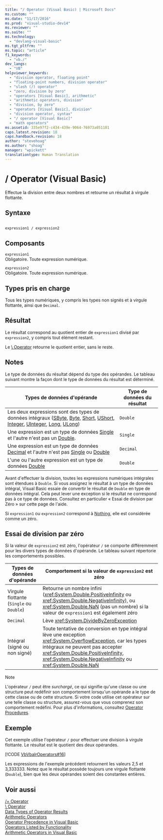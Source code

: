 ```yaml
---
title: "/ Operator (Visual Basic) | Microsoft Docs"
ms.custom: ""
ms.date: "11/17/2016"
ms.prod: "visual-studio-dev14"
ms.reviewer: ""
ms.suite: ""
ms.technology: 
  - "devlang-visual-basic"
ms.tgt_pltfrm: ""
ms.topic: "article"
f1_keywords: 
  - "vb./"
dev_langs: 
  - "VB"
helpviewer_keywords: 
  - "division operator, floating point"
  - "floating-point numbers, division operator"
  - "slash (/) operator"
  - "zero, division by zero"
  - "operators [Visual Basic], arithmetic"
  - "arithmetic operators, division"
  - "division, by zero"
  - "operators [Visual Basic], division"
  - "division operator, syntax"
  - "/ operator [Visual Basic]"
  - "math operators"
ms.assetid: 335e97f2-c434-439e-9064-76973a051101
caps.latest.revision: 18
caps.handback.revision: 18
author: "stevehoag"
ms.author: "shoag"
manager: "wpickett"
translationtype: Human Translation
---
```

# / Operator (Visual Basic)
Effectue la division entre deux nombres et retourne un résultat à virgule flottante.  
  
## Syntaxe  
  
```  
  
expression1 / expression2  
```  
  
## Composants  
 `expression1`  
 Obligatoire.  Toute expression numérique.  
  
 `expression2`  
 Obligatoire.  Toute expression numérique.  
  
## Types pris en charge  
 Tous les types numériques, y compris les types non signés et à virgule flottante, ainsi que `Decimal`.  
  
## Résultat  
 Le résultat correspond au quotient entier de `expression1` divisé par `expression2`, y compris tout élément restant.  
  
 Le [\\ Operator](../../../visual-basic/language-reference/operators/integer-division-operator.md) retourne le quotient entier, sans le reste.  
  
## Notes  
 Le type de données du résultat dépend du type des opérandes.  Le tableau suivant montre la façon dont le type de données du résultat est déterminé.  
  
|Types de données d'opérande|Type de données du résultat|  
|---------------------------------|---------------------------------|  
|Les deux expressions sont des types de données intégraux \([SByte](../../../visual-basic/language-reference/data-types/sbyte-data-type.md), [Byte](../../../visual-basic/language-reference/data-types/byte-data-type.md), [Short](../../../visual-basic/language-reference/data-types/short-data-type.md), [UShort](../../../visual-basic/language-reference/data-types/ushort-data-type.md), [Integer](../../../visual-basic/language-reference/data-types/integer-data-type.md), [UInteger](../../../visual-basic/language-reference/data-types/uinteger-data-type.md), [Long](../../../visual-basic/language-reference/data-types/long-data-type.md), [ULong](../../../visual-basic/language-reference/data-types/ulong-data-type.md)\)|`Double`|  
|Une expression est un type de données [Single](../../../visual-basic/language-reference/data-types/single-data-type.md) et l'autre n'est pas un [Double](../../../visual-basic/language-reference/data-types/double-data-type.md).|`Single`|  
|Une expression est un type de données [Decimal](../../../visual-basic/language-reference/data-types/decimal-data-type.md) et l'autre n'est pas [Single](../../../visual-basic/language-reference/data-types/single-data-type.md) ou [Double](../../../visual-basic/language-reference/data-types/double-data-type.md)|`Decimal`|  
|L'une ou l'autre expression est un type de données [Double](../../../visual-basic/language-reference/data-types/double-data-type.md)|`Double`|  
  
 Avant d'effectuer la division, toutes les expressions numériques intégrales sont étendues à `Double`.  Si vous assignez le résultat à un type de données intégral, Visual Basic essaie de convertir le résultat de `Double` en type de données intégral.  Cela peut lever une exception si le résultat ne correspond pas à ce type de données.  Consultez en particulier « Essai de division par Zéro » sur cette page de l'aide.  
  
 Si `expression1` ou `expression2` correspond à [Nothing](../../../visual-basic/language-reference/nothing.md), elle est considérée comme un zéro.  
  
## Essai de division par zéro  
 Si la valeur de `expression2` est zéro, l'opérateur `/` se comporte différemment pour les divers types de données d'opérande.  Le tableau suivant répertorie les comportements possibles.  
  
|Types de données d'opérande|Comportement si la valeur de `expression2` est zéro|  
|---------------------------------|---------------------------------------------------------|  
|Virgule flottante \(`Single` ou `Double`\)|Retourne un nombre infini \(<xref:System.Double.PositiveInfinity> ou <xref:System.Double.NegativeInfinity>\), ou <xref:System.Double.NaN> \(pas un nombre\) si la valeur de `expression1` est également zéro|  
|`Decimal`|Lève <xref:System.DivideByZeroException>|  
|Intégral \(signé ou non signé\)|Toute tentative de conversion en type intégral lève une exception <xref:System.OverflowException>, car les types intégraux ne peuvent pas accepter <xref:System.Double.PositiveInfinity>, <xref:System.Double.NegativeInfinity> ou <xref:System.Double.NaN>|  
  
> [!NOTE]
>  L'opérateur `/` peut être *surchargé*, ce qui signifie qu'une classe ou une structure peut redéfinir son comportement lorsqu'un opérande a le type de cette classe ou de cette structure.  Si votre code utilise cet opérateur sur une telle classe ou structure, assurez\-vous que vous comprenez son comportement redéfini.  Pour plus d'informations, consultez [Operator Procedures](../../../visual-basic/programming-guide/language-features/procedures/operator-procedures.md).  
  
## Exemple  
 Cet exemple utilise l'opérateur `/` pour effectuer une division à virgule flottante.  Le résultat est le quotient des deux opérandes.  
  
 [!CODE [VbVbalrOperators#16](../CodeSnippet/VS_Snippets_VBCSharp/VbVbalrOperators#16)]  
  
 Les expressions de l'exemple précédent retournent les valeurs 2,5 et 3,333333.  Notez que le résultat possède toujours une virgule flottante \(`Double`\), bien que les deux opérandes soient des constantes entières.  
  
## Voir aussi  
 [\/\= Operator](../../../visual-basic/language-reference/operators/floating-point-division-assignment-operator.md)   
 [\\ Operator](../../../visual-basic/language-reference/operators/integer-division-operator.md)   
 [Data Types of Operator Results](../../../visual-basic/language-reference/operators/data-types-of-operator-results.md)   
 [Arithmetic Operators](../../../visual-basic/language-reference/operators/arithmetic-operators.md)   
 [Operator Precedence in Visual Basic](../../../visual-basic/language-reference/operators/operator-precedence.md)   
 [Operators Listed by Functionality](../../../visual-basic/language-reference/operators/operators-listed-by-functionality.md)   
 [Arithmetic Operators in Visual Basic](../../../visual-basic/programming-guide/language-features/operators-and-expressions/arithmetic-operators.md)
